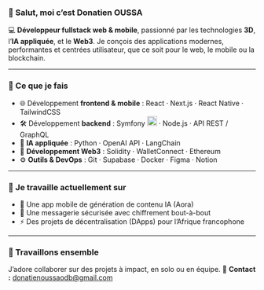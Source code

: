 ### 👋 Salut, moi c’est Donatien OUSSA

💻 **Développeur fullstack web & mobile**, passionné par les technologies **3D**, l’**IA appliquée**, et le **Web3**.
Je conçois des applications modernes, performantes et centrées utilisateur, que ce soit pour le web, le mobile ou la blockchain.

---

### 🚀 Ce que je fais

* 🌐 Développement **frontend & mobile** : React · Next.js · React Native · TailwindCSS
* 🛠️ Développement **backend** : Symfony <img width="20" src="https://cdn.jsdelivr.net/gh/devicons/devicon/icons/symfony/symfony-original.svg" /> · Node.js · API REST / GraphQL
* 🧠 **IA appliquée** : Python · OpenAI API · LangChain
* 🔐 **Développement Web3** : Solidity · WalletConnect · Ethereum
* ⚙️ **Outils & DevOps** : Git · Supabase · Docker · Figma · Notion

---

### 🌱 Je travaille actuellement sur

* 📱 Une app mobile de génération de contenu IA (Aora)
* 💬 Une messagerie sécurisée avec chiffrement bout-à-bout
* ⚡ Des projets de décentralisation (DApps) pour l’Afrique francophone

---

### 🤝 Travaillons ensemble

J’adore collaborer sur des projets à impact, en solo ou en équipe.
📩 **Contact :** [donatienoussaodb@gmail.com](mailto:donatienoussaodb@gmail.com)
